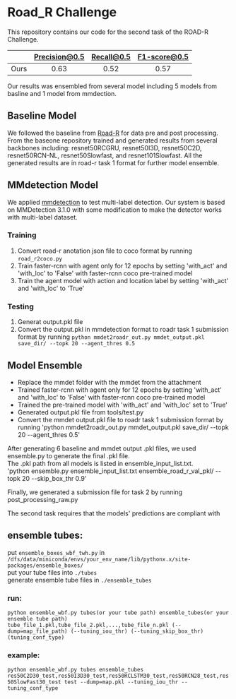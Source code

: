 # Road_R Challenge
This repository contains our code for the second task of the ROAD-R Challenge.

|   | Precision@0.5 | Recall@0.5 | F1-score@0.5|
| ------------- | :---: | :---: | :---: |
| Ours | 0.63 | 0.52 | 0.57 |

Our results was ensembled from several model including 5 models from basline and 1 model from mmdection.

## Baseline Model
We followed the baseline from [Road-R](https://github.com/mihaela-stoian/ROAD-R-2023-Challenge#dep) for data pre and post processing.
From the baseone repository trained and generated results from several backbones including: resnet50RCGRU, resnet50I3D, resnet50C2D, resnet50RCN-NL, resnet50Slowfast, and resnet101Slowfast.
All the generated results are in road-r task 1 format for further model ensemble. 

## MMdetection Model
We applied [mmdetection](https://github.com/open-mmlab/mmdetection) to test multi-label detection.
Our system is based on MMDetection 3.1.0 with some modification to make the detector works with multi-label dataset.

### Training
1. Convert road-r anotation json file to coco format by running ```road_r2coco.py```
2. Train faster-rcnn with agent only for 12 epochs by setting 'with_act' and 'with_loc' to 'False' with faster-rcnn coco pre-trained model
3. Train the agent model with action and location label by setting 'with_act' and 'with_loc' to 'True'
### Testing
1. Generat output.pkl file
2. Convert the output.pkl in mmdetection format to roadr task 1 submission format by running
   ```python mmdet2roadr_out.py mmdet_output.pkl save_dir/ --topk 20 --agent_thres 0.5```

## Model Ensemble

 - Replace the mmdet folder with the mmdet from the attachment
- Trained faster-rcnn with agent only for 12 epochs by setting 'with_act' and 'with_loc' to 'False' with faster-rcnn coco pre-trained model
- Trained the pre-trained model with 'with_act' and 'with_loc' set to 'True'
- Generated output.pkl file from tools/test.py
- Convert the mmdet output.pkl file to roadr task 1 submission format by running 
	'python mmdet2roadr_out.py mmdet_output.pkl save_dir/ --topk 20 --agent_thres 0.5'

After generating 6 baseline and mmdet output .pkl files, we used ensemble.py to generate the final .pkl file.  
The .pkl path from all models is listed in ensemble_input_list.txt.    	
	'python ensemble.py ensemble_input_list.txt ensemble_road_r_val_pkl/ --topk 20 --skip_box_thr 0.9'

Finally, we generated a submission file for task 2 by running post_processing_raw.py	



The second task requires that the models' predictions are compliant with 
## ensemble tubes:
put ```ensemble_boxes_wbf_twh.py``` in ```/dfs/data/miniconda/envs/your_env_name/lib/pythonx.x/site-packages/ensemble_boxes/``` <br>
put your tube files into ```./tubes``` <br>
generate ensemble tube files in ```./ensemble_tubes```
### run:
```python ensemble_wbf.py tubes(or your tube path) ensemble_tubes(or your ensemble tube path) tube_file_1.pkl,tube_file_2.pkl,...,tube_file_n.pkl (--dump=map_file_path) (--tuning_iou_thr) (--tuning_skip_box_thr) (tuning_conf_type)```
### example:
```python ensemble_wbf.py tubes ensemble_tubes res50C2D30_test,res50I3D30_test,res50RCLSTM30_test,res50RCN28_test,res50SlowFast30_test test --dump=map.pkl --tuning_iou_thr --tuning_conf_type```

